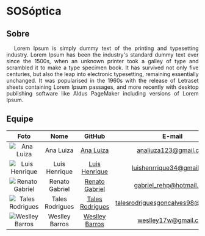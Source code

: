 # SOSóptica

## Sobre

<p style="text-indent: 20px; text-align: justify">
Lorem Ipsum is simply dummy text of the printing and typesetting industry. Lorem Ipsum has been the industry's standard dummy text ever since the 1500s, when an unknown printer took a galley of type and scrambled it to make a type specimen book. It has survived not only five centuries, but also the leap into electronic typesetting, remaining essentially unchanged. It was popularised in the 1960s with the release of Letraset sheets containing Lorem Ipsum passages, and more recently with desktop publishing software like Aldus PageMaker including versions of Lorem Ipsum.
</p>


## Equipe

|Foto | Nome | GitHub | E-mail |  |
|:--:|:--:|:--:|:--:|:--:|
| ![Ana Luiza](https://avatars.githubusercontent.com/u/90392277?v=4) | Ana Luiza |[Ana Luiza](https://github.com/anafernanndess) | analiuza123@gmail.com |  |
| ![Luis Henrique](https://avatars.githubusercontent.com/u/40144816?v=4) | Luis Henrique | [Luis Henrique](https://github.com/luishenrrique) | luishenrrique34@gmail.com |  |  
| ![Renato Gabriel](https://avatars.githubusercontent.com/u/76188480?v=4) | Renato Gabriel | [Renato Gabriel](https://github.com/Osidious) | gabriel_rehp@hotmail.com |  |  
| ![Tales Rodrigues](https://avatars.githubusercontent.com/u/70861660?v=4) | Tales Rodrigues | [Tales Rodrigues](https://github.com/TalesRG) | talesrodriguesgoncalves98@gmail.com |  |  
| ![Weslley Barros](https://avatars.githubusercontent.com/u/5719738?v=4) | Weslley Barros | [Weslley Barros](https://github.com/weslley17w) | weslley17w@gmail.com | |

